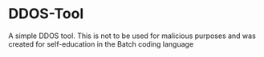 # DDOS-Tool
A simple DDOS tool.  This is not to be used for malicious purposes and was created for self-education in the Batch coding language
